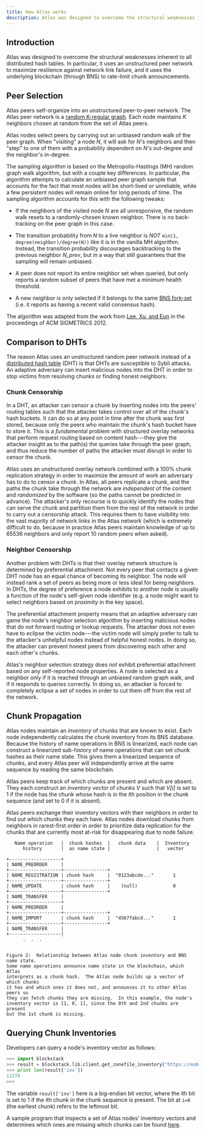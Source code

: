 ```yaml
---
title: How Atlas works
description: Atlas was designed to overcome the structural weaknesses inherent to all distributed hash tables.
---
```


## Introduction

Atlas was designed to overcome the structural weaknesses inherent to all
distributed hash tables. In particular, it uses an unstructured peer network to
maximize resilience against network link failure, and it uses the underlying
blockchain (through BNS) to rate-limit chunk announcements.

## Peer Selection

Atlas peers self-organize into an unstructured peer-to-peer network.
The Atlas peer network is a [random K-regular
graph](https://en.wikipedia.org/wiki/Random_regular_graph). Each node maintains
_K_ neighbors chosen at random from the set of Atlas peers.

Atlas nodes select peers by carrying out an unbiased random walk of the peer
graph. When "visiting" a node _N_, it will ask for _N_'s neighbors and then
"step" to one of them with a probability dependent on _N_'s out-degree and the
neighbor's in-degree.

The sampling algorithm is based on the Metropolis-Hastings (MH) random graph walk
algorithm, but with a couple key differences. In particular, the algorithm
attempts to calculate an unbiased peer graph sample that accounts for the fact
that most nodes will be short-lived or unreliable, while a few persistent nodes
will remain online for long periods of time. The sampling algorithm accounts
for this with the following tweaks:

- If the neighbors of the visited node _N_ are all unresponsive, the random
  walk resets to a randomly-chosen known neighbor. There is no back-tracking on
  the peer graph in this case.

- The transition probability from _N_ to a live neighbor is _NOT_ `min(1, degree(neighbor)/degree(N))` like it is in the vanilla MH algorithm. Instead,
  the transition probability discourages backtracking to the previous neighbor _N_prev_,
  but in a way that still guarantees that the sampling will remain unbiased.

- A peer does not report its entire neighbor set when queried,
  but only reports a random subset of peers that have met a minimum health threshold.

- A new neighbor is only selected if it belongs to the same [BNS
  fork-set](/naming-services/overview#bns-forks) (i.e. it reports
  as having a recent valid consensus hash).

The algorithm was adapted from the work from [Lee, Xu, and
Eun](https://arxiv.org/pdf/1204.4140.pdf) in the proceedings of
ACM SIGMETRICS 2012.

## Comparison to DHTs

The reason Atlas uses an unstructured random peer network
instead of a [distributed hash table](https://en.wikipedia.org/wiki/Distributed_hash_table)
(DHT) is that DHTs are susceptible to Sybil attacks. An adaptive adversary can
insert malicious nodes into the DHT in order to stop victims from
resolving chunks or finding honest neighbors.

### Chunk Censorship

In a DHT, an attacker can censor a chunk by inserting nodes into the peers' routing tables
such that the attacker takes control over all of the chunk's hash buckets.
It can do so at any point in time after the chunk was first stored,
because only the peers who maintain the chunk's hash bucket have to store it.
This is a _fundamental_ problem with structured overlay networks
that perform request routing based on content hash---they give the attacker
insight as to the path(s) the queries take through the peer graph, and thus
reduce the number of paths the attacker must disrupt in order to censor the
chunk.

Atlas uses an unstructured overlay network combined with a 100% chunk
replication strategy in order to maximize
the amount of work an adversary has to do to censor a chunk.
In Atlas, all peers replicate a chunk, and the paths the chunk take through the
network are _independent_ of the content and _randomized_ by the software
(so the paths cannot be predicted in advance). The attacker's only
recourse is to quickly identify the nodes that can serve the chunk and partition them from
the rest of the network in order to carry out a censorship attack.
This requires them to have visibility into the vast majority of network links in
the Atlas network (which is extremely difficult to do, because in practice Atlas
peers maintain knowledge of up to 65536 neighbors and only report 10 random peers
when asked).

### Neighbor Censorship

Another problem with DHTs is that their overlay
network structure is determined by preferential attachment. Not every peer that
contacts a given DHT node has an equal chance of becoming its neighbor.
The node will instead rank a set of peers as being more or less ideal
for being neighbors. In DHTs, the degree of preference a node exhibits to
another node is usually a function of the node's self-given node identifier
(e.g. a node might want to select neighbors based on proximity in the key
space).

The preferential attachment property means that an adaptive adversary can game the node's
neighbor selection algorithm by inserting malicious nodes that do not
forward routing or lookup requests. The attacker does not even have to eclipse
the victim node---the victim node will simply prefer to talk to the attacker's unhelpful nodes
instead of helpful honest nodes. In doing so, the attacker can prevent honest peers from discovering each
other and each other's chunks.

Atlas's neighbor selection strategy does not exhibit preferential attachment
based on any self-reported node properties. A
node is selected as a neighbor only if it is reached through an unbiased random graph
walk, and if it responds to queries correctly.
In doing so, an attacker is forced to completely eclipse a set of nodes
in order to cut them off from the rest of the network.

## Chunk Propagation

Atlas nodes maintain an _inventory_ of chunks that are known to exist. Each
node independently calculates the chunk inventory from its BNS database.
Because the history of name operations in BNS is linearized, each node can
construct a linearized sub-history of name operations that can set chunk
hashes as their name state. This gives them a linearized sequence of chunks,
and every Atlas peer will independently arrive at the same sequence by reading
the same blockchain.

Atlas peers keep track of which chunks are present and which are absent. They
each construct an _inventory vector_ of chunks _V_ such that _V[i]_ is set to 1
if the node has the chunk whose hash is in the *i*th position in the chunk
sequence (and set to 0 if it is absent).

Atlas peers exchange their inventory vectors with their neighbors in order to
find out which chunks they each have. Atlas nodes download chunks from
neighbors in rarest-first order in order to prioritize data replication for the
chunks that are currently most at-risk for disappearing due to node failure.

```
   Name operation   |  chunk hashes  |   chunk data    |  Inventory
      history       |  as name state |                 |   vector

+-------------------+
| NAME_PREORDER     |
+-------------------+----------------+
| NAME_REGISTRATION | chunk hash     |  "0123abcde..."       1
+-------------------+----------------+
| NAME_UPDATE       | chunk hash     |    (null)             0
+-------------------+----------------+
| NAME_TRANSFER     |
+-------------------+
| NAME_PREORDER     |
+-------------------+----------------+
| NAME_IMPORT       | chunk hash     |  "4567fabcd..."       1
+-------------------+----------------+
| NAME_TRANSFER     |
+-------------------|
      .  .  .


Figure 2:  Relationship between Atlas node chunk inventory and BNS name state.
Some name operations announce name state in the blockchain, which Atlas
interprets as a chunk hash.  The Atlas node builds up a vector of which chunks
it has and which ones it does not, and announces it to other Atlas peers so
they can fetch chunks they are missing.  In this example, the node's
inventory vector is [1, 0, 1], since the 0th and 2nd chunks are present
but the 1st chunk is missing.
```

## Querying Chunk Inventories

Developers can query a node's inventory vector as follows:

```py
>>> import blockstack
>>> result = blockstack.lib.client.get_zonefile_inventory("https://node.blockstack.org:6263", 0, 524288)
>>> print len(result['inv'])
11278
>>>
```

The variable `result['inv']` here is a big-endian bit vector, where the *i*th
bit is set to 1 if the *i*th chunk in the chunk sequence is present. The bit at
`i=0` (the earliest chunk) refers to the leftmost bit.

A sample program that inspects a set of Atlas nodes' inventory vectors and determines
which ones are missing which chunks can be found
[here](https://github.com/blockstack/atlas/blob/master/atlas/atlas-test).
